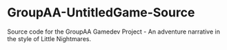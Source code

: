 # GroupAA-UntitledGame-Source
Source code for the GroupAA Gamedev Project - An adventure narrative in the style of Little Nightmares.
